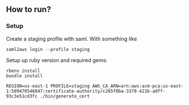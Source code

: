  ## How to run?

### Setup

Create a staging profile with saml. With something like

 ```
saml2aws login --profile staging
 ```

Setup up ruby version and required gems:

```
rbenv install
bundle install

REGION=us-east-1 PROFILE=staging AWS_CA_ARN=arn:aws:acm-pca:us-east-1:589470546847:certificate-authority/c265f0ba-3378-421b-adff-93c3e51cd3fc ./bin/generate_cert

```

